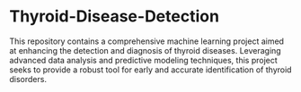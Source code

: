 # Thyroid-Disease-Detection
This repository contains a comprehensive machine learning project aimed at enhancing the detection and diagnosis of thyroid diseases. Leveraging advanced data analysis and predictive modeling techniques, this project seeks to provide a robust tool for early and accurate identification of thyroid disorders.

